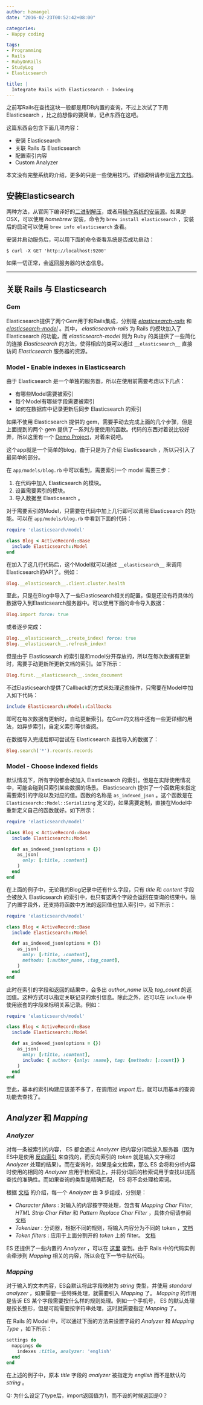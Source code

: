 ```yaml
---
author: hzmangel
date: "2016-02-23T00:52:42+08:00"

categories:
- Happy coding

tags:
- Programming
- Rails
- RubyOnRails
- StudyLog
- Elasticsearch

title: |
  Integrate Rails with Elasticsearch - Indexing
---
```


之前写Rails在查找这块一般都是用DB内置的查询，不过上次试了下用 Elasticsearch ，比之前想像的要简单，记点东西在这吧。

这篇东西会包含下面几项内容：

* 安装 Elasticsearch
* 关联 Rails 与 Elasticsearch
* 配置索引内容
* Custom Analyzer

本文没有完整系统的介绍，更多的只是一些使用技巧。详细说明请参见[官方文档]()。

<!--more-->

## 安装Elasticsearch

两种方法，从官网下编译好的[二进制解压](https://www.elastic.co/guide/en/elasticsearch/reference/current/_installation.html)，或者用[操作系统的安装源](https://www.elastic.co/guide/en/elasticsearch/reference/master/setup-repositories.html)。如果是OSX，可以使用 *homebrew* 安装，命令为 `brew install elasticsearch` ，安装后的启动可以使用 `brew info elasticsearch` 查看。

安装并启动服务后，可以用下面的命令查看系统是否成功启动：

```
$ curl -X GET 'http://localhost:9200'
```

如果一切正常，会返回服务器的状态信息。

------

## 关联 Rails 与 Elasticsearch

### Gem

Elasticsearch提供了两个Gem用于和Rails集成，分别是 [*elasticsearch-rails*](https://github.com/elastic/elasticsearch-rails) 和 [*elasticsearch-model*](https://github.com/elastic/elasticsearch-rails/tree/master/elasticsearch-model) 。其中， *elasticsearch-rails* 为 Rails 的模块加入了 Elasticsearch 的功能，而 *elasticsearch-model* 则为 Ruby 的类提供了一些简化的连接 *Elasticsearch* 的方法，使得相应的类可以通过 `__elasticsearch__` 直接访问 *Elasticsearch* 服务器的资源。

### Model - Enable indexes in Elasticsearch

由于 Elasticsearch 是一个单独的服务器，所以在使用前需要考虑以下几点：

* 有哪些Model需要被索引
* 每个Model有哪些字段需要被索引
* 如何在数据库中记录更新后同步 Elasticsearch 的索引

如果不使用 Elasticsearch 提供的 gem，需要手动去完成上面的几个步骤，但是上面提到的两个 gem 提供了一系列方便使用的函数。代码的东西对着说比较好弄，所以这里有一个 [Demo Project]()，对着来说吧。

这个app就是一个简单的blog，由于只是为了介绍 Elasticsearch ，所以只引入了最简单的部分。

在 `app/models/blog.rb` 中可以看到，需要索引一个 model 需要三步：

1. 在代码中加入 Elasticsearch 的模块。
1. 设置需要索引的模块。
1. 导入数据至 Elasticsearch 。

对于需要索引的Model，只需要在代码中加上几行即可以调用 Elasticsearch 的功能。可以在 `app/models/blog.rb` 中看到下面的代码：

```ruby
require 'elasticsearch/model'

class Blog < ActiveRecord::Base
  include Elasticsearch::Model
end
```

在加入了这几行代码后，这个Model就可以通过 `__elasticsearch__` 来调用Elasticsearch的API了。例如：

```ruby
Blog.__elasticsearch__.client.cluster.health
```

至此，只是在Blog中导入了一些Elasticsearch相关的配置，但是还没有将具体的数据导入到Elasticsearch服务器中。可以使用下面的命令导入数据：

```ruby
Blog.import force: true
```

或者逐步完成：

```ruby
Blog.__elasticsearch__.create_index! force: true
Blog.__elasticsearch__.refresh_index!
```

但是由于 Elasticsearch 的索引是和model分开存放的，所以在每次数据有更新时，需要手动更新所更新文档的索引。如下所示：

```ruby
Blog.first.__elasticsearch__.index_document
```

不过Elasticsearch提供了Callback的方式来处理这些操作，只需要在Model中加入如下代码：

```ruby
include Elasticsearch::Model::Callbacks
```

即可在每次数据有更新时，自动更新索引。在Gem的文档中还有一些更详细的用法，如异步索引，自定义索引等供查阅。

在数据导入完成后即可尝试在 Elasticsearch 查找导入的数据了：

```ruby
Blog.search('*').records.records
```


### Model - Choose indexed fields

默认情况下，所有字段都会被加入 Elasticsearch 的索引。但是在实际使用情况中，可能会碰到只索引某些数据的场景。 Elasticsearch 提供了一个函数用来指定需要索引的字段以及对应的值。函数的名称是 `as_indexed_json` 。这个函数是在 `Elasticsearch::Model::Serializing` 定义的，如果需要定制，直接在Model中重新定义自己的函数就好。如下所示：

```ruby
require 'elasticsearch/model'

class Blog < ActiveRecord::Base
  include Elasticsearch::Model

  def as_indexed_json(options = {})
    as_json(
      only: [:title, :content]
    )
  end
end
```

在上面的例子中，无论我的Blog记录中还有什么字段，只有 *title* 和 *content* 字段会被放入 Elasticsearch 的索引中，也只有这两个字段会返回在查询的结果中。除了内置字段外，还支持将函数中方法的返回值也加入索引中，如下所示：

```ruby
require 'elasticsearch/model'

class Blog < ActiveRecord::Base
  include Elasticsearch::Model

  def as_indexed_json(options = {})
    as_json(
      only: [:title, :content],
      methods: [:author_name, :tag_count],
    )
  end
end
```

此时在索引的字段和返回的结果中，会多出 *author_name* 以及 *tag_count* 的返回值。这种方式可以指定关联记录的索引信息。除此之外，还可以在 `include` 中使用嵌套的字段来标明关系记录。例如：

```ruby
require 'elasticsearch/model'

class Blog < ActiveRecord::Base
  include Elasticsearch::Model

  def as_indexed_json(options = {})
    as_json(
      only: [:title, :content],
      include: { author: {only: :name}, tag: {methods: [:count]} }
    )
  end
end
```

至此，基本的索引构建应该差不多了，在调用过 *import* 后，就可以用基本的查询功能去查找了。


## *Analyzer* 和 *Mapping*

### *Analyzer*

对每一条被索引的内容， ES 都会通过 *Analyzer* 把内容分词后放入服务器（因为ES中是使用 [反向索引](https://zh.wikipedia.org/wiki/%E5%80%92%E6%8E%92%E7%B4%A2%E5%BC%95) 来查找的，而反向索引的 *token* 就是输入文字经过 *Analyzer* 处理的结果）。而在查询时，如果是全文检索，那么 ES 会将和分析内容时使用的相同的 *Analyzer* 应用于检索词上，并将分词后的检索词用于查找以提高查找的准确性。而如果查询的类型是精确匹配， ES 将不会处理检索词。

根据 [文档](https://www.elastic.co/guide/en/elasticsearch/guide/current/analysis-intro.html) 的介绍，每一个 *Analyzer* 由 **3** 步组成，分别是：

* *Character filters* : 对输入的内容按字符处理，包含有 *Mapping Char Filter*, *HTML Strip Char Filter* 和 *Pattern Replace Char Filter* ，具体介绍请参阅 [文档](https://www.elastic.co/guide/en/elasticsearch/reference/current/analysis-charfilters.html)
* *Tokenizer* : 分词器，根据不同的规则，将输入内容分为不同的 token ，[文档](https://www.elastic.co/guide/en/elasticsearch/reference/current/analysis-tokenizers.html)
* *Token filters* : 应用于上面分割开的 *token* 上的 filter。 [文档](https://www.elastic.co/guide/en/elasticsearch/reference/current/analysis-tokenfilters.html)

ES 还提供了一些内置的 *Analyzer* ，可以在 [这里](https://www.elastic.co/guide/en/elasticsearch/reference/current/analysis-analyzers.html) 查到。由于 Rails 中的代码实例会牵涉到 *Mapping* 相关的内容，所以会在下一节中贴代码。


### *Mapping*

对于输入的文本内容，ES会默认将此字段映射为 *string* 类型，并使用 *standard analyzer* ，如果需要一些特殊处理，就需要引入 *Mapping* 了。 *Mapping* 的作用是告诉 ES 某个字段需要按什么样的规则处理。例如一个手机号， ES 的默认处理是按长整形，但是可能需要按字符串处理，这时就需要指定 *Mapping* 了。

在 Rails 的 Model 中，可以通过下面的方法来设置字段的 *Analyzer* 和 *Mapping Type* ，如下所示：

```ruby
settings do
  mappings do
    indexes :title, analyzer: 'english'
  end
end
```

在上述的例子中，原本 *title* 字段的 *analyzer* 被指定为 *english* 而不是默认的 *string* 。

Q: 为什么设定了type后，import返回值为1，而不设的时候返回是0？
